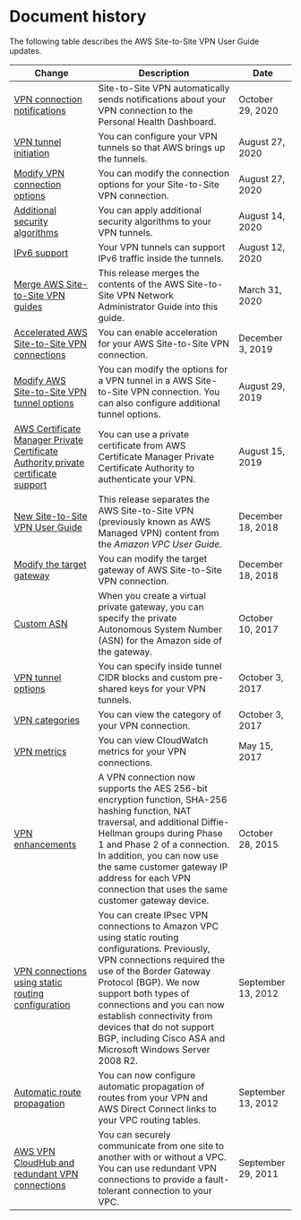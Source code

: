 # Document history<a name="WhatsNew"></a>

The following table describes the AWS Site\-to\-Site VPN User Guide updates\.

| Change | Description | Date | 
| --- |--- |--- |
| [VPN connection notifications](https://docs.aws.amazon.com/vpn/latest/s2svpn/monitoring-vpn-health-events.html) | Site\-to\-Site VPN automatically sends notifications about your VPN connection to the Personal Health Dashboard\. | October 29, 2020 | 
| [VPN tunnel initiation](https://docs.aws.amazon.com/vpn/latest/s2svpn/initiate-vpn-tunnels.html) | You can configure your VPN tunnels so that AWS brings up the tunnels\. | August 27, 2020 | 
| [Modify VPN connection options](https://docs.aws.amazon.com/vpn/latest/s2svpn/modify-vpn-connection-options.html) | You can modify the connection options for your Site\-to\-Site VPN connection\. | August 27, 2020 | 
| [Additional security algorithms](https://docs.aws.amazon.com/vpn/latest/s2svpn/VPNTunnels.html) | You can apply additional security algorithms to your VPN tunnels\. | August 14, 2020 | 
| [IPv6 support](https://docs.aws.amazon.com/vpn/latest/s2svpn/how_it_works.html#ipv4-ipv6-support) | Your VPN tunnels can support IPv6 traffic inside the tunnels\. | August 12, 2020 | 
| [Merge AWS Site\-to\-Site VPN guides](https://docs.aws.amazon.com/vpn/latest/s2svpn/your-cgw.html) | This release merges the contents of the AWS Site\-to\-Site VPN Network Administrator Guide into this guide\.  | March 31, 2020 | 
| [Accelerated AWS Site\-to\-Site VPN connections](https://docs.aws.amazon.com/vpn/latest/s2svpn/accelerated-vpn.html) | You can enable acceleration for your AWS Site\-to\-Site VPN connection\. | December 3, 2019 | 
| [Modify AWS Site\-to\-Site VPN tunnel options](https://docs.aws.amazon.com/vpn/latest/s2svpn/VPNTunnels.html) | You can modify the options for a VPN tunnel in a AWS Site\-to\-Site VPN connection\. You can also configure additional tunnel options\. | August 29, 2019 | 
| [AWS Certificate Manager Private Certificate Authority private certificate support](https://docs.aws.amazon.com/vpn/latest/s2svpn/vpn-tunnel-authentication-options.html#certificate) | You can use a private certificate from AWS Certificate Manager Private Certificate Authority to authenticate your VPN\. | August 15, 2019 | 
| [New Site\-to\-Site VPN User Guide](#WhatsNew) | This release separates the AWS Site\-to\-Site VPN \(previously known as AWS Managed VPN\) content from the *Amazon VPC User Guide*\. | December 18, 2018 | 
| [Modify the target gateway](https://docs.aws.amazon.com/vpn/latest/s2svpn/modify-vpn-target.html) | You can modify the target gateway of AWS Site\-to\-Site VPN connection\. | December 18, 2018 | 
| [Custom ASN](https://docs.aws.amazon.com/vpn/latest/s2svpn/how_it_works.html#VPNGateway) | When you create a virtual private gateway, you can specify the private Autonomous System Number \(ASN\) for the Amazon side of the gateway\. | October 10, 2017 | 
| [VPN tunnel options](https://docs.aws.amazon.com/vpn/latest/s2svpn/VPNTunnels.html) | You can specify inside tunnel CIDR blocks and custom pre\-shared keys for your VPN tunnels\. | October 3, 2017 | 
| [VPN categories](https://docs.aws.amazon.com/vpn/latest/s2svpn/vpn-categories.html) | You can view the category of your VPN connection\. | October 3, 2017 | 
| [VPN metrics](https://docs.aws.amazon.com/vpn/latest/s2svpn/monitoring-overview-vpn.html) | You can view CloudWatch metrics for your VPN connections\. | May 15, 2017 | 
| [VPN enhancements](#WhatsNew) | A VPN connection now supports the AES 256\-bit encryption function, SHA\-256 hashing function, NAT traversal, and additional Diffie\-Hellman groups during Phase 1 and Phase 2 of a connection\. In addition, you can now use the same customer gateway IP address for each VPN connection that uses the same customer gateway device\. | October 28, 2015 | 
| [VPN connections using static routing configuration](#WhatsNew) | You can create IPsec VPN connections to Amazon VPC using static routing configurations\. Previously, VPN connections required the use of the Border Gateway Protocol \(BGP\)\. We now support both types of connections and you can now establish connectivity from devices that do not support BGP, including Cisco ASA and Microsoft Windows Server 2008 R2\. | September 13, 2012 | 
| [Automatic route propagation](#WhatsNew) | You can now configure automatic propagation of routes from your VPN and AWS Direct Connect links to your VPC routing tables\. | September 13, 2012 | 
| [AWS VPN CloudHub and redundant VPN connections](#WhatsNew) | You can securely communicate from one site to another with or without a VPC\. You can use redundant VPN connections to provide a fault\-tolerant connection to your VPC\. | September 29, 2011 | 